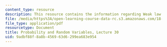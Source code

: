 ```yaml
---
content_type: resource
description: This resource contains the information regarding Weak law of large numbers.
file: /media/https%3A/open-learning-course-data-rc.s3.amazonaws.com/18-440-probability-and-random-variables-spring-2014/9adbf88f8a8b456963d6299ea683e954_MIT18_440S14_Lecture30.pdf
file_type: application/pdf
resourcetype: Document
title: Probability and Random Variables, Lecture 30
uid: 9adbf88f-8a8b-4569-63d6-299ea683e954
---
```

